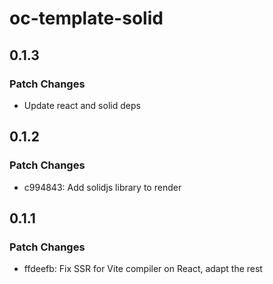 # oc-template-solid

## 0.1.3

### Patch Changes

- Update react and solid deps

## 0.1.2

### Patch Changes

- c994843: Add solidjs library to render

## 0.1.1

### Patch Changes

- ffdeefb: Fix SSR for Vite compiler on React, adapt the rest
